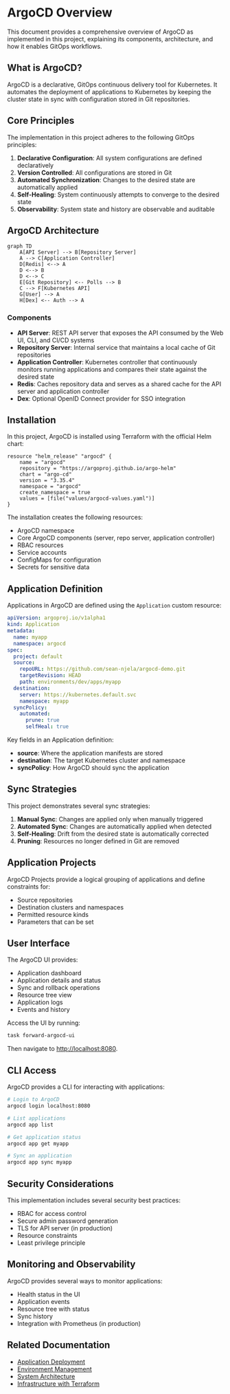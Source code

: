 # ArgoCD Overview

This document provides a comprehensive overview of ArgoCD as implemented in this project, explaining its components, architecture, and how it enables GitOps workflows.

## What is ArgoCD?

ArgoCD is a declarative, GitOps continuous delivery tool for Kubernetes. It automates the deployment of applications to Kubernetes by keeping the cluster state in sync with configuration stored in Git repositories.

## Core Principles

The implementation in this project adheres to the following GitOps principles:

1. **Declarative Configuration**: All system configurations are defined declaratively
2. **Version Controlled**: All configurations are stored in Git
3. **Automated Synchronization**: Changes to the desired state are automatically applied
4. **Self-Healing**: System continuously attempts to converge to the desired state
5. **Observability**: System state and history are observable and auditable

## ArgoCD Architecture

```mermaid
graph TD
    A[API Server] --> B[Repository Server]
    A --> C[Application Controller]
    D[Redis] <--> A
    D <--> B
    D <--> C
    E[Git Repository] <-- Polls --> B
    C --> F[Kubernetes API]
    G[User] --> A
    H[Dex] <-- Auth --> A
```

### Components

- **API Server**: REST API server that exposes the API consumed by the Web UI, CLI, and CI/CD systems
- **Repository Server**: Internal service that maintains a local cache of Git repositories
- **Application Controller**: Kubernetes controller that continuously monitors running applications and compares their state against the desired state
- **Redis**: Caches repository data and serves as a shared cache for the API server and application controller
- **Dex**: Optional OpenID Connect provider for SSO integration

## Installation

In this project, ArgoCD is installed using Terraform with the official Helm chart:

```hcl
resource "helm_release" "argocd" {
    name = "argocd"
    repository = "https://argoproj.github.io/argo-helm"
    chart = "argo-cd"
    version = "3.35.4"
    namespace = "argocd"
    create_namespace = true
    values = [file("values/argocd-values.yaml")]
}
```

The installation creates the following resources:
- ArgoCD namespace
- Core ArgoCD components (server, repo server, application controller)
- RBAC resources
- Service accounts
- ConfigMaps for configuration
- Secrets for sensitive data

## Application Definition

Applications in ArgoCD are defined using the `Application` custom resource:

```yaml
apiVersion: argoproj.io/v1alpha1
kind: Application
metadata:
  name: myapp
  namespace: argocd
spec:
  project: default
  source:
    repoURL: https://github.com/sean-njela/argocd-demo.git
    targetRevision: HEAD
    path: environments/dev/apps/myapp
  destination:
    server: https://kubernetes.default.svc
    namespace: myapp
  syncPolicy:
    automated:
      prune: true
      selfHeal: true
```

Key fields in an Application definition:
- **source**: Where the application manifests are stored
- **destination**: The target Kubernetes cluster and namespace
- **syncPolicy**: How ArgoCD should sync the application

## Sync Strategies

This project demonstrates several sync strategies:

1. **Manual Sync**: Changes are applied only when manually triggered
2. **Automated Sync**: Changes are automatically applied when detected
3. **Self-Healing**: Drift from the desired state is automatically corrected
4. **Pruning**: Resources no longer defined in Git are removed

## Application Projects

ArgoCD Projects provide a logical grouping of applications and define constraints for:
- Source repositories
- Destination clusters and namespaces
- Permitted resource kinds
- Parameters that can be set

## User Interface

The ArgoCD UI provides:
- Application dashboard
- Application details and status
- Sync and rollback operations
- Resource tree view
- Application logs
- Events and history

Access the UI by running:
```bash
task forward-argocd-ui
```

Then navigate to [http://localhost:8080](http://localhost:8080).

## CLI Access

ArgoCD provides a CLI for interacting with applications:

```bash
# Login to ArgoCD
argocd login localhost:8080

# List applications
argocd app list

# Get application status
argocd app get myapp

# Sync an application
argocd app sync myapp
```

## Security Considerations

This implementation includes several security best practices:

- RBAC for access control
- Secure admin password generation
- TLS for API server (in production)
- Resource constraints
- Least privilege principle

## Monitoring and Observability

ArgoCD provides several ways to monitor applications:

- Health status in the UI
- Application events
- Resource tree with status
- Sync history
- Integration with Prometheus (in production)

## Related Documentation

- [Application Deployment](applications.md)
- [Environment Management](environments.md)
- [System Architecture](../architecture/overview.md)
- [Infrastructure with Terraform](../infrastructure/terraform.md)
